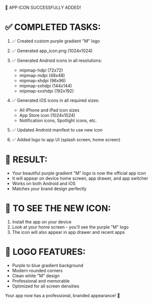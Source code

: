 🎉 APP ICON SUCCESSFULLY ADDED!

✅ COMPLETED TASKS:
==================

1. ✅ Created custom purple gradient "M" logo
2. ✅ Generated app_icon.png (1024x1024)
3. ✅ Generated Android icons in all resolutions:
   - mipmap-hdpi (72x72)
   - mipmap-mdpi (48x48) 
   - mipmap-xhdpi (96x96)
   - mipmap-xxhdpi (144x144)
   - mipmap-xxxhdpi (192x192)

4. ✅ Generated iOS icons in all required sizes:
   - All iPhone and iPad icon sizes
   - App Store icon (1024x1024)
   - Notification icons, Spotlight icons, etc.

5. ✅ Updated Android manifest to use new icon
6. ✅ Added logo to app UI (splash screen, home screen)

🚀 RESULT:
==========
- Your beautiful purple gradient "M" logo is now the official app icon
- It will appear on device home screen, app drawer, and app switcher
- Works on both Android and iOS
- Matches your brand design perfectly

📱 TO SEE THE NEW ICON:
======================
1. Install the app on your device
2. Look at your home screen - you'll see the purple "M" logo
3. The icon will also appear in app drawer and recent apps

🎨 LOGO FEATURES:
================
- Purple to blue gradient background
- Modern rounded corners
- Clean white "M" design
- Professional and memorable
- Optimized for all screen densities

Your app now has a professional, branded appearance! 🌟
